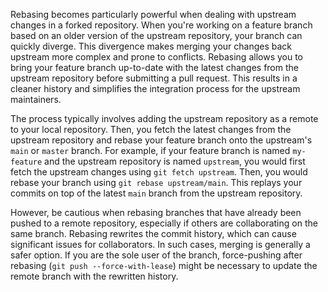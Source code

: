 Rebasing becomes particularly powerful when dealing with upstream changes in a forked repository. When you're working on a feature branch based on an older version of the upstream repository, your branch can quickly diverge. This divergence makes merging your changes back upstream more complex and prone to conflicts. Rebasing allows you to bring your feature branch up-to-date with the latest changes from the upstream repository before submitting a pull request. This results in a cleaner history and simplifies the integration process for the upstream maintainers.

The process typically involves adding the upstream repository as a remote to your local repository. Then, you fetch the latest changes from the upstream repository and rebase your feature branch onto the upstream's `main` or `master` branch. For example, if your feature branch is named `my-feature` and the upstream repository is named `upstream`, you would first fetch the upstream changes using `git fetch upstream`. Then, you would rebase your branch using `git rebase upstream/main`. This replays your commits on top of the latest `main` branch from the upstream repository.

However, be cautious when rebasing branches that have already been pushed to a remote repository, especially if others are collaborating on the same branch. Rebasing rewrites the commit history, which can cause significant issues for collaborators. In such cases, merging is generally a safer option. If you are the sole user of the branch, force-pushing after rebasing (`git push --force-with-lease`) might be necessary to update the remote branch with the rewritten history.